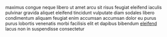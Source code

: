 maximus congue neque libero ut amet arcu sit risus feugiat eleifend iaculis
pulvinar gravida aliquet eleifend tincidunt vulputate diam sodales libero
condimentum aliquam feugiat enim accumsan accumsan dolor eu purus purus
lobortis venenatis morbi facilisis elit et dapibus bibendum
[eleifend](generated_webpages/ligula4.md) lacus non in suspendisse consectetur